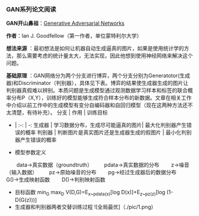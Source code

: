 ### **GAN系列论文阅读**
**GAN开山鼻祖**：[Generative Adversarial Networks](https://arxiv.org/abs/1406.2661)

**作者**：Ian J. Goodfellow（第一作者，单位蒙特利尔大学）

**想法来源** ：最初想法是如何让机器自动生成逼真的图片，如果是使用统计学的方法，那么需要考虑的统计量太大，无法实现，因此他想到使用神经网络来解决这个问题。

**基础原理** ：GAN网络分为两个分支进行博弈，两个分支分别为Generatotor(生成器)和Discriminator（判别器），具体见下表。博弈的结果使生成器生成的图片让判别器真假难以辨别。本质问题是生成模型通过观测数据学习样本和标签的联合概率分布P（X,Y），训练好的模型能够生成符合样本分布的新数据。文章在相关工作中介绍以前工作中的生成模型有变分自编码器和自回归模型（现在这两种方法还不太清楚，有待补充）。
分支 | 作用 | 训练目标 
 - | :-: | -: 
  生成器 | 学习数据分布，生成尽可能逼真的图片| 最大化判别器产生错误的概率
  判别器 | 判断图片是真实图片还是生成器生成的假图片 | 最小化判别器产生错误的概率
  
 
 - 模型参数定义

  data→真实数据（groundtruth）
  pdata→真实数据的分布
  z→噪音（输入数据）
  pz→原始噪音的分布
  pg→经过生成器后的数据分布
  G()→生成映射函数
  D()→判别映射函数
 - 目标函数
min<sub>G</sub> max<sub>D</sub> V(D,G)=E<sub>x~pdata(x)</sub>[log D(x)]+E<sub>z~pz(z)</sub>[log (1-D(G(z)))]
- 生成器和判别器两者交替训练过程
 ![全局最优]（./pic/1.png）
